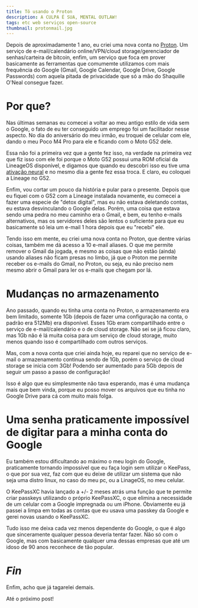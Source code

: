 ```yaml
---
title: Tô usando o Proton
description: A CULPA É SUA, MENTAL OUTLAW!
tags: etc web serviços open-source
thumbnail: protonmail.jpg
---
```


Depois de aproximadamente 1 ano, eu criei uma nova conta no
[Proton](https://proton.me). Um serviço de e-mail/calendário
online/VPN/cloud storage/gerenciador de senhas/carteira de bitcoin,
enfim, um serviço que foca em prover basicamente as ferramentas que
comumemte utilizamos com mais frequência do Google (Gmail, Google
Calendar, Google Drive, Google Passwords) com aquela pitada de
privacidade que só a mão do Shaquille O\'Neal consegue fazer.

# Por que?

Nas últimas semanas eu comecei a voltar ao meu antigo estilo de vida sem
o Google, o fato de eu ter conseguido um emprego foi um facilitador
nesse aspecto. No dia do aniversário do meu irmão, eu troquei de celular
com ele, dando o meu Poco M4 Pro para ele e ficando com o Moto G52 dele.

Essa não foi a primeira vez que a gente fez isso, na verdade na primeira
vez que fiz isso com ele foi porque o Moto G52 possui uma ROM oficial da
LineageOS disponível, e digamos que quando eu descobri isso eu tive uma
[ativação
neural](https://i.pinimg.com/736x/87/07/97/8707972a759975b07d188308c948cc27.jpg)
e no mesmo dia a gente fez essa troca. E claro, eu coloquei a Lineage no
G52.

Enfim, vou cortar um pouco da história e pular para o presente. Depois
que eu fiquei com o G52 com a Lineage instalada novamente, eu comecei a
fazer uma especie de \"detox digital\", mas eu não estava deletando
contas, eu estava desvinculando o Google delas. Porém, uma coisa que
estava sendo uma pedra no meu caminho era o Gmail, e bem, eu tenho
e-mails alternativos, mas os servidores deles são lentos o suficiente
para que eu basicamente só leia um e-mail 1 hora depois que eu
\"recebi\" ele.

Tendo isso em mente, eu criei uma nova conta no Proton, que dentre
várias coisas, também me dá acesso a 10 e-mail aliases. O que me permite
remover o Gmail da jogada, e mesmo as coisas que não estão (ainda)
usando aliases não ficam presas no limbo, já que o Proton me permite
receber os e-mails do Gmail, no Proton, ou seja, eu não preciso nem
mesmo abrir o Gmail para ler os e-mails que chegam por lá.

# Mudanças no armazenamento

Ano passado, quando eu tinha uma conta no Proton, o armazenamento era
bem limitado, somente 1Gb (depois de fazer uma configuração na conta, o
padrão era 512Mb) era disponível. Esses 1Gb eram compartilhado entre o
serviço de e-mail/calendário e o de cloud storage. Não sei se já ficou
claro, mas 1Gb não é lá muita coisa para um serviço de cloud storage,
muito menos quando isso é compartilhado com outros serviços.

Mas, com a nova conta que criei ainda hoje, eu reparei que no serviço de
e-mail o armazenamento continua sendo de 1Gb, porém o serviço de cloud
storage se inicia com 3Gb! Podendo ser aumentado para 5Gb depois de
seguir um passo a passo de configuração!

Isso é algo que eu simplesmente não tava esperando, mas é uma mudança
mais que bem vinda, porque eu posso mover os arquivos que eu tinha no
Google Drive para cá com muito mais folga.

# Uma senha praticamente impossível de digitar para a minha conta do Google

Eu também estou dificultando ao máximo o meu login do Google,
praticamente tornando impossível que eu faça login sem utilizar o
KeePass, o que por sua vez, faz com que eu deixe de utilizar um sistema
que não seja uma distro linux, no caso do meu pc, ou a LinageOS, no meu
celular.

O KeePassXC havia lançado a +/- 2 meses atrás uma função que te permite
criar passkeys utilizando o próprio KeePassXC, o que elimina a
necessidade de um celular com a Google impregnada ou um iPhone.
Óbviamente eu já passei a limpa em todas as contas que eu usava uma
passkey da Google e gerei novas usando o KeePassXC.

Tudo isso me deixa cada vez menos dependente do Google, o que é algo que
sinceramente qualquer pessoa deveria tentar fazer. Não só com o Google,
mas com basicamente qualquer uma dessas empresas que até um idoso de 90
anos reconhece de tão popular.

# *Fin*

Enfim, acho que já tagarelei demais.

Até o próximo post!
